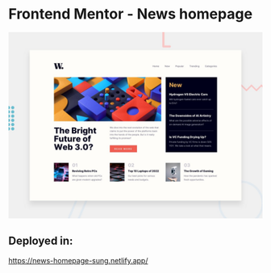 # Frontend Mentor - News homepage

![Design preview for the News homepage coding challenge](./design/desktop-preview.jpg)

## Deployed in:
https://news-homepage-sung.netlify.app/